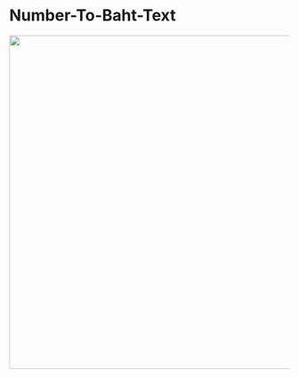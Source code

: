 # Number-To-Baht-Text

<p align="center">
  <img src="https://user-images.githubusercontent.com/15135199/97607619-cbd81880-1a43-11eb-8ad1-d4092b5f1e11.png" width="600">
</p>

